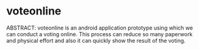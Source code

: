 # voteonline
ABSTRACT:
voteonline is an android application prototype using which we can 
conduct a voting online. This process can reduce so many paperwork
and physical effort and also it can quickly show the result of the 
voting.